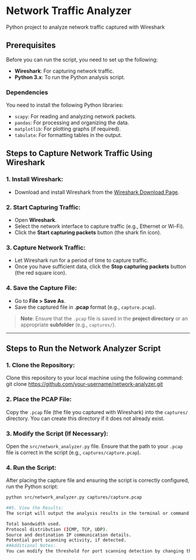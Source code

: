 # Network Traffic Analyzer
Python project to analyze network traffic captured with Wireshark
## Prerequisites

Before you can run the script, you need to set up the following:

- **Wireshark**: For capturing network traffic.
- **Python 3.x**: To run the Python analysis script.

### Dependencies

You need to install the following Python libraries:

- `scapy`: For reading and analyzing network packets.
- `pandas`: For processing and organizing the data.
- `matplotlib`: For plotting graphs (if required).
- `tabulate`: For formatting tables in the output.



## **Steps to Capture Network Traffic Using Wireshark**

### **1. Install Wireshark:**
- Download and install Wireshark from the [Wireshark Download Page](https://www.wireshark.org/download.html).

### **2. Start Capturing Traffic:**
- Open **Wireshark**.
- Select the network interface to capture traffic (e.g., Ethernet or Wi-Fi).
- Click the **Start capturing packets** button (the shark fin icon).

### **3. Capture Network Traffic:**
- Let Wireshark run for a period of time to capture traffic.
- Once you have sufficient data, click the **Stop capturing packets** button (the red square icon).

### **4. Save the Capture File:**
- Go to **File > Save As**.
- Save the captured file in **.pcap** format (e.g., `capture.pcap`).
  
> **Note**: Ensure that the `.pcap` file is saved in the **project directory** or an appropriate **subfolder** (e.g., `captures/`).

---

## **Steps to Run the Network Analyzer Script**

### **1. Clone the Repository:**
Clone this repository to your local machine using the following command:
git clone https://github.com/your-username/network-analyzer.git

### **2. Place the PCAP File:**
Copy the `.pcap` file (the file you captured with Wireshark) into the `captures/` directory. You can create this directory if it does not already exist.

### **3. Modify the Script (If Necessary):**
Open the `src/network_analyzer.py` file. Ensure that the path to your `.pcap` file is correct in the script (e.g., `captures/capture.pcap`).

### **4. Run the Script:**
After placing the capture file and ensuring the script is correctly configured, run the Python script:
```bash
python src/network_analyzer.py captures/capture.pcap

##5. View the Results:
The script will output the analysis results in the terminal or command prompt, including:

Total bandwidth used.
Protocol distribution (ICMP, TCP, UDP).
Source and destination IP communication details.
Potential port scanning activity, if detected.
##Additional Notes:
You can modify the threshold for port scanning detection by changing the port_scan_threshold parameter in the script



